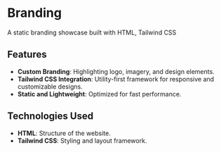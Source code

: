# Branding
A static branding showcase built with HTML, Tailwind CSS

## Features  
- **Custom Branding**: Highlighting logo, imagery, and design elements.  
- **Tailwind CSS Integration**: Utility-first framework for responsive and customizable designs.  
- **Static and Lightweight**: Optimized for fast performance.  

## Technologies Used  
- **HTML**: Structure of the website.  
- **Tailwind CSS**: Styling and layout framework.  